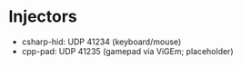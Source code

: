 # Injectors

- csharp-hid: UDP 41234 (keyboard/mouse)
- cpp-pad: UDP 41235 (gamepad via ViGEm; placeholder)
